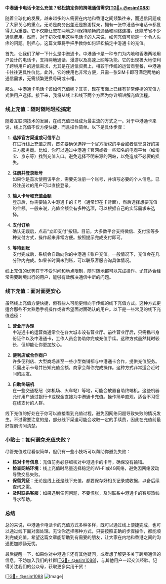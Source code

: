 **中港通卡电话卡怎么充值？轻松搞定你的跨境通信需求[[TG💪+ @esim1088](https://t.me/s/esim1088)]**

随着全球化的发展，越来越多的人需要在内地和香港之间频繁往来，而通信问题成了大家关心的重点。无论是商务出差还是旅游探亲，拥有一张中港通卡电话卡都显得尤为重要。它不仅能让您在两地之间保持顺畅的通话和网络连接，还能节省不少通信费用。然而，对于初次使用这种电话卡的人来说，如何充值可能是一个令人头疼的问题。别担心，这篇文章将手把手教你如何轻松搞定中港通卡的充值。

首先，让我们了解一下什么是中港通卡。中港通卡是一种专门为内地和香港两地用户设计的电话卡，支持两地通话、漫游以及高速上网等功能。它的出现极大地便利了跨境用户的通信需求，尤其是在通信资费上，相较于传统的运营商套餐，中港通卡往往更具性价比。此外，它的使用也非常方便，只需一张SIM卡即可满足两地的通信需求，无需频繁更换号码或卡槽。

那么，中港通卡电话卡该如何充值呢？其实，现在市面上已经有非常便捷的充值方式供用户选择。接下来，我将从线上和线下两个方面为你详细讲解充值流程。

### 线上充值：随时随地轻松搞定

随着互联网技术的发展，在线充值已经成为最主流的方式之一。对于中港通卡来说，线上充值不仅方便快捷，而且操作简单。以下是具体步骤：

1. **选择官方渠道或可信平台**  
   在进行线上充值之前，首先要确保选择一个官方授权的平台或者信誉良好的第三方服务商。比如，你可以通过中港通卡官网或者一些知名的电商平台（如淘宝、京东等）找到充值入口。避免选择不明来源的网站，以免造成不必要的损失。

2. **注册并登录账号**  
   如果你是首次使用该平台，需要先注册一个账号，并填写必要的个人信息。已经注册过的用户可以直接登录。

3. **输入卡号和充值金额**  
   登录后，你需要输入中港通卡的卡号（通常印在卡背面），然后选择想要充值的金额。一般来说，充值金额会有多种选项，可以根据自己的实际需求来选择。

4. **支付订单**  
   确认无误后，点击“立即支付”按钮。目前，大多数平台支持微信、支付宝等多种支付方式，操作起来非常方便。按照提示完成支付即可。

5. **等待到账**  
   支付完成后，系统会自动向你的中港通卡账户充值。一般情况下，充值会在几分钟内完成。如果长时间未到账，可以联系客服咨询具体情况。

线上充值的优势在于不受时间和地点限制，随时随地都可以完成操作。尤其适合经常需要跨境出行的用户，能够有效解决通信中断的问题。

### 线下充值：面对面更安心

虽然线上充值方便快捷，但有些人可能更倾向于传统的线下充值方式。这种方式更适合那些不太熟悉手机操作或者希望面对面确认的用户。以下是一些常见的线下充值途径：

1. **营业厅办理**  
   中港通卡的运营商通常会在各大城市设有营业厅。前往营业厅后，只需携带身份证件以及中港通卡，工作人员会协助你完成充值手续。这种方式虽然耗时较长，但却能让你更加放心。

2. **便利店或合作商户**  
   许多便利店、大型商场甚至一些小型商铺都与中港通卡合作，提供充值服务。只需出示卡号并告知充值金额，商家会帮你完成操作。这种方式非常适合赶时间的朋友。

3. **自助终端机**  
   在一些交通枢纽（如机场、火车站）等地，可能会放置自助终端机。这些机器允许用户通过银行卡或现金直接为中港通卡充值。操作简单直观，适合不习惯在线支付的人群。

线下充值的好处在于你可以直接看到充值过程，避免因网络问题导致失败的情况发生。不过需要注意的是，部分线下渠道可能会收取一定的手续费，因此在充值前最好提前询问清楚。

### 小贴士：如何避免充值失败？

尽管充值过程看似简单，但仍有一些小技巧可以帮助你避免失败：

- **核对卡号信息**：充值前务必仔细核对中港通卡的卡号，确保没有输错。
- **检查网络环境**：线上充值时尽量选择稳定的Wi-Fi或4G网络，避免因网络波动导致交易失败。
- **保留凭证**：无论是线上还是线下充值，都要保存好相关记录或收据，以备后续查询之需。
- **及时联系客服**：如果遇到任何问题，不要慌张，及时联系中港通卡的客服热线寻求帮助。

### 总结

总的来说，中港通卡电话卡的充值方式多种多样，既可以通过线上便捷完成，也可以通过线下面对面处理。无论你选择哪种方式，只要按照正确的步骤操作，都能顺利完成充值。希望这篇文章能帮助到有需要的朋友，让大家在内地和香港之间的沟通更加顺畅无忧。

最后提醒一下，如果你对中港通卡还有其他疑问，或者想了解更多关于跨境通信的信息，不妨加入我们的社群[[TG💪+ @esim1088](https://t.me/s/esim1088)]，与其他用户一起交流经验。记得关注我们的公众号，获取更多实用干货！

[[TG💪+ @esim1088](https://t.me/s/esim1088) ![Image](https://i.postimg.cc/4NQfJmqS/Snipaste-2025-05-13-00-14-12.png)]